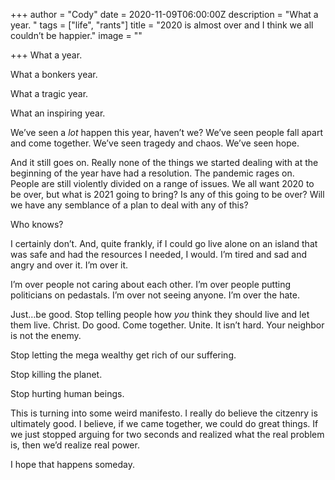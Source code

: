 +++
author = "Cody"
date = 2020-11-09T06:00:00Z
description = "What a year. "
tags = ["life", "rants"]
title = "2020 is almost over and I think we all couldn’t be happier."
image = ""

+++
What a year.

What a bonkers year.

What a tragic year.

What an inspiring year.

We’ve seen a *lot* happen this year, haven’t we? We’ve seen people fall apart and come together. We’ve seen tragedy and chaos. We’ve seen hope.

And it still goes on. Really none of the things we started dealing with at the beginning of the year have had a resolution. The pandemic rages on. People are still violently divided on a range of issues. We all want 2020 to be over, but what is 2021 going to bring? Is any of this going to be over? Will we have any semblance of a plan to deal with any of this?

Who knows?

I certainly don’t. And, quite frankly, if I could go live alone on an island that was safe and had the resources I needed, I would. I’m tired and sad and angry and over it. I’m over it.

I’m over people not caring about each other. I’m over people putting politicians on pedastals. I’m over not seeing anyone. I’m over the hate.

Just…be good. Stop telling people how *you* think they should live and let them live. Christ. Do good. Come together. Unite. It isn’t hard. Your neighbor is not the enemy.

Stop letting the mega wealthy get rich of our suffering.

Stop killing the planet.

Stop hurting human beings.

This is turning into some weird manifesto. I really do believe the citzenry is ultimately good. I believe, if we came together, we could do great things. If we just stopped arguing for two seconds and realized what the real problem is, then we’d realize real power.

I hope that happens someday.